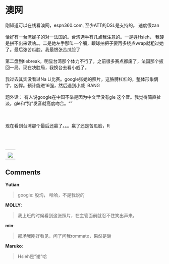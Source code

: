 # 澳网

<div id="msgcns!9884D0A402622CB2!4050" class="bvMsg"> 刚知道可以在线看澳网，espn360.com, 至少ATT的DSL是支持的。 速度很zan<br /><br />恰好有一台湾妮子的对一法国的。台湾选手有几点我注意的。一是姓Hsieh， 我硬是拼不出来读啥。。二是她左手那叫一个细，跟球拍把子要再多绕点wrap就粗过她了。最后张苦瓜脸。我最恨张苦瓜脸了<br /><br />第二盘到tiebreak，明显台湾那个体力不行了，之前很多赛点都废了，法国那个扳回一局。现在决胜局，我换台去看小威了。<br /><br />我过去其实没看过Na Li比赛。google张她的照片，这胳膊杠杠的，整体形象俩字，凶悍。预计能进16强，然后遇到小威  BANG<br /><br />题外话： 有人说google在中国不举是因为中文里没有gle 这个音。我觉得简直扯淡，gle和“狗”发音就高度吻合。“”<br /><br /><br /><br />现在看到台湾那个最后还赢了。。。赢了还是苦瓜脸，ft<br /><br /><br /> <br /></div><table cellspacing="0" border="0"><tr><td></td></tr><tr><td valign="top"><a href="http://byfiles.storage.live.com/y1pzZKgtEX2hCfzd9rgcOj5wjbN4kYI92XA296k0UKwUHcA0tuD6AfHV0pFHWt8UKDlw4CBlwW-5_E" target="_blank" rel="WLPP;url=http://byfiles.storage.live.com/y1pzZKgtEX2hCfzd9rgcOj5wjbN4kYI92XA296k0UKwUHcA0tuD6AfHV0pFHWt8UKDlw4CBlwW-5_E;cnsid=cns&#033;9884D0A402622CB2&#033;4051"><img src="http://byfiles.storage.live.com/y1pzZKgtEX2hCfzd9rgcOj5wuIfRlJdD3JuS3CQUCfb-gdvOmkm19_5Pk0C-qjjJJEa_WHBPs07AMw" border="0" /></a></td></tr></table>

## Comments

**Yutian**:
> google: 股沟， 
哈哈，不是我说的

**MOLLY**:
> 我上班的时候看到这张照片，在主管面前就忍不住笑出声来。

**min**:
> 那场我刚好看见，问了问我rommate，果然是谢

**Maruko**:
> Hsieh是“谢”哈
 

